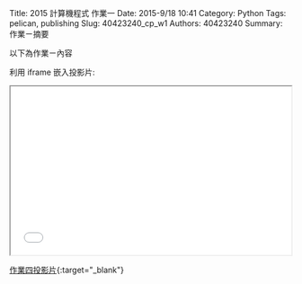 Title: 2015 計算機程式 作業一
Date: 2015-9/18 10:41
Category: Python
Tags: pelican, publishing
Slug: 40423240_cp_w1
Authors: 40423240
Summary: 作業ㄧ摘要

以下為作業ㄧ內容

利用 iframe 嵌入投影片:

<iframe src="40423240_cp_w1_p.html" width="500" height="300"></iframe>

[作業四投影片](40423240_cp_w1_p.html){:target="_blank"}